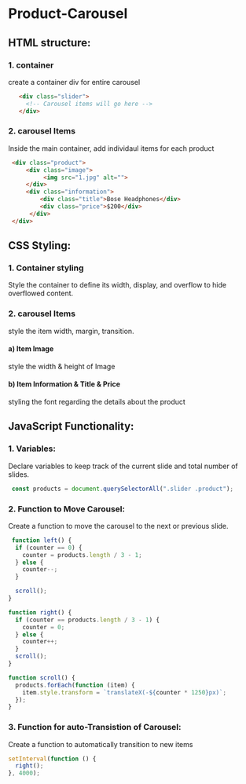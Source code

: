 # Product-Carousel

## HTML structure:

### 1. container
create a container div for entire carousel
```html
   <div class="slider">
     <!-- Carousel items will go here -->
   </div>
```
### 2. carousel Items
Inside the main container, add individaul items for each product
```html
 <div class="product">
     <div class="image">
          <img src="1.jpg" alt="">
     </div>
     <div class="information">
         <div class="title">Bose Headphones</div>
         <div class="price">$200</div>
      </div>
 </div>
```

## CSS Styling:

### 1. Container styling
Style the container to define its width, display, and overflow to hide overflowed content.

### 2. carousel Items
style the item width, margin, transition.

#### a) Item Image
style the width & height of Image

#### b) Item Information & Title & Price
styling the font regarding the details about the product

## JavaScript Functionality:

### 1. Variables:
Declare variables to keep track of the current slide and total number of slides.

```js
 const products = document.querySelectorAll(".slider .product");
```

### 2. Function to Move Carousel:
Create a function to move the carousel to the next or previous slide.
```js
 function left() {
  if (counter == 0) {
    counter = products.length / 3 - 1;
  } else {
    counter--;
  }

  scroll();
}

function right() {
  if (counter == products.length / 3 - 1) {
    counter = 0;
  } else {
    counter++;
  }
  scroll();
}

function scroll() {
  products.forEach(function (item) {
    item.style.transform = `translateX(-${counter * 1250}px)`;
  });
}
```

### 3. Function for auto-Transistion of Carousel:
Create a function to automatically transition to new items
```js
setInterval(function () {
  right();
}, 4000);
```
